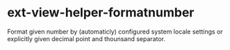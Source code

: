 # ext-view-helper-formatnumber
Format given number by (automaticly) configured system locale settings or explicitly given decimal point and thounsand separator.
